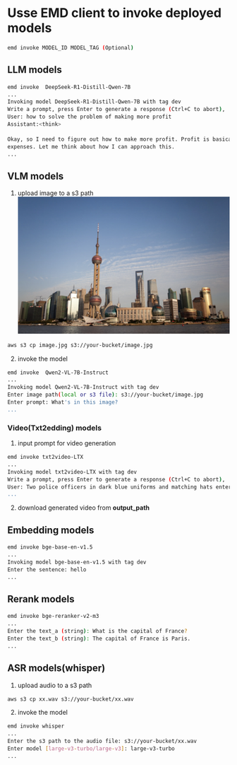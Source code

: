 
# Usse EMD client to invoke deployed models

```bash
emd invoke MODEL_ID MODEL_TAG (Optional)
```

## LLM models
```bash
emd invoke  DeepSeek-R1-Distill-Qwen-7B
...
Invoking model DeepSeek-R1-Distill-Qwen-7B with tag dev
Write a prompt, press Enter to generate a response (Ctrl+C to abort),
User: how to solve the problem of making more profit
Assistant:<think>

Okay, so I need to figure out how to make more profit. Profit is basically the money left after subtracting costs from revenue, right? So, increasing profit means either making more money from sales or reducing the
expenses. Let me think about how I can approach this.
...
```

## VLM models
1. upload image to a s3 path
![alt text](../images/sample.png)
```bash
aws s3 cp image.jpg s3://your-bucket/image.jpg
```

2. invoke the model
```bash
emd invoke  Qwen2-VL-7B-Instruct
...
Invoking model Qwen2-VL-7B-Instruct with tag dev
Enter image path(local or s3 file): s3://your-bucket/image.jpg
Enter prompt: What's in this image?
...
```

### Video(Txt2edding) models
1. input prompt for video generation
```bash
emd invoke txt2video-LTX
...
Invoking model txt2video-LTX with tag dev
Write a prompt, press Enter to generate a response (Ctrl+C to abort),
User: Two police officers in dark blue uniforms and matching hats enter a dimly lit room through a doorway on the left side of the frame. The first officer, with short brown hair and a mustache, steps inside first, followed by his partner, who has a shaved head and a goatee. Both officers have serious expressions and maintain a steady pace as they move deeper into the room. The camera remains stationary, capturing them from a slightly low angle as they enter. The room has exposed brick walls and a corrugated metal ceiling, with a barred window visible in the background. The lighting is low-key, casting shadows on the officers' faces and emphasizing the grim atmosphere. The scene appears to be from a film or television show.
...
```
2. download generated video from **output_path**

##  Embedding models
```bash
emd invoke bge-base-en-v1.5
...
Invoking model bge-base-en-v1.5 with tag dev
Enter the sentence: hello
...
```

##  Rerank models
```bash
emd invoke bge-reranker-v2-m3
...
Enter the text_a (string): What is the capital of France?
Enter the text_b (string): The capital of France is Paris.
...
```

##  ASR models(whisper)
1. upload audio to a s3 path
```bash
aws s3 cp xx.wav s3://your-bucket/xx.wav
```

2. invoke the model
```bash
emd invoke whisper
...
Enter the s3 path to the audio file: s3://your-bucket/xx.wav
Enter model [large-v3-turbo/large-v3]: large-v3-turbo
...
```
